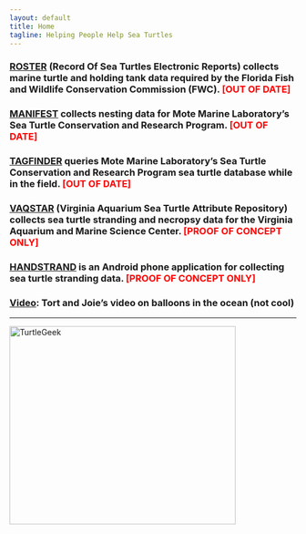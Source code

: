 ```yaml
---
layout: default
title: Home
tagline: Helping People Help Sea Turtles
---
```

<h3>
  <a class="anchor" href="{{ site.url }}{{ site.baseurl }}/pages/roster.html" aria-hidden="true">ROSTER<span aria-hidden="true" class="octicon octicon-link"></span></a> (Record Of Sea Turtles Electronic Reports) collects marine turtle and holding tank data required by the Florida Fish and Wildlife Conservation Commission (FWC). <strong><span style="color: #ff0000;">[OUT OF DATE]</span></strong>
</h3>
<!--
<h3>
  <a class="anchor" href="{{ site.url }}{{ site.baseurl }}/pages/rosterweb.html" aria-hidden="true"><span aria-hidden="true" class="octicon octicon-link">ROSTERWEB</span></a> (Record Of Sea Turtles Electronic Reports – Web) is the web-based version of ROSTER. <strong><span style="color: #ff0000;">[PROOF OF CONCEPT ONLY]</span></strong>
</h3>
-->
<h3>
  <a class="anchor" href="{{ site.url }}{{ site.baseurl }}/pages/manifest.html" aria-hidden="true"><span aria-hidden="true" class="octicon octicon-link">MANIFEST</span></a> collects nesting data for Mote Marine Laboratory’s Sea Turtle Conservation and Research Program. <strong><span style="color: #ff0000;">[OUT OF DATE]</span></strong>
</h3>
<h3>
  <a class="anchor" href="{{ site.url }}{{ site.baseurl }}/pages/tagfinder.html" aria-hidden="true"><span aria-hidden="true" class="octicon octicon-link">TAGFINDER</span></a> queries Mote Marine Laboratory’s Sea Turtle Conservation and Research Program sea turtle database while in the field. <strong><span style="color: #ff0000;">[OUT OF DATE]</span></strong>
</h3>
<h3>
  <a class="anchor" href="{{ site.url }}{{ site.baseurl }}/pages/roster.vaqstar" aria-hidden="true"><span aria-hidden="true" class="octicon octicon-link">VAQSTAR</span></a> (Virginia Aquarium Sea Turtle Attribute Repository) collects sea turtle stranding and necropsy data for the Virginia Aquarium and Marine Science Center. <strong><span style="color: #ff0000;">[PROOF OF CONCEPT ONLY]</span></strong>
</h3>
<h3>
  <a class="anchor" href="{{ site.url }}{{ site.baseurl }}/pages/handstrand.html" aria-hidden="true"><span aria-hidden="true" class="octicon octicon-link">HANDSTRAND</span></a> is an Android phone application for collecting sea turtle stranding data. <strong><span style="color: #ff0000;">[PROOF OF CONCEPT ONLY]</span></strong>
</h3>
<h3>
  <a class="anchor" href="{{ site.url }}{{ site.baseurl }}/pages/videos.html" aria-hidden="true"><span aria-hidden="true" class="octicon octicon-link">Video</span></a>: Tort and Joie’s video on balloons in the ocean (not cool)
</h3>
<hr />
<p><img class="alignright" style="border: 0pt none;" src="{{ site.url }}{{ site.baseurl }}/assets/images/turtle_geek_logo_with_email.jpg" alt="TurtleGeek" width="397" height="348" border="0" /></p>

